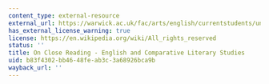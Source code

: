 ```yaml
---
content_type: external-resource
external_url: https://warwick.ac.uk/fac/arts/english/currentstudents/undergraduate/modules/fulllist/second/en227/closereading/
has_external_license_warning: true
license: https://en.wikipedia.org/wiki/All_rights_reserved
status: ''
title: On Close Reading - English and Comparative Literary Studies
uid: b83f4302-bb46-48fe-ab3c-3a68926bca9b
wayback_url: ''
---
```

